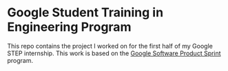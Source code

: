 # Google Student Training in Engineering Program

This repo contains the project I worked on for the first half of my Google STEP internship.
This work is based on the [Google Software Product Sprint](https://g.co/softwareproductsprint) program.
